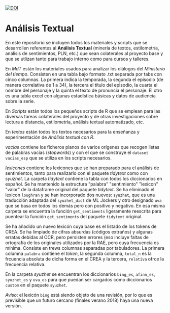 [![DOI](https://zenodo.org/badge/DOI/10.5281/zenodo.1195652.svg)](https://doi.org/10.5281/zenodo.1195652)

# Análisis Textual
En este repositorio se incluyen todos los materiales y scripts que se desarrollen referentes al **Análisis Textual** (minería de textos, estilometría, análisis de sentimientos, PLN, etc.) que sean colaterales al proyecto base y que se utlizan tanto para trabajo interno como para cursos y talleres.

En *MdT* están los materiales usados para analizar los diálogos del _Ministerio del tiempo_. Consisten en una tabla bajo formato .txt separada por tabs con cinco columnas. La primera indica la temporada, la segunda el episodio (de manera correlativa de 1 a 34), la tercera el título del episodio, la cuarta el nombre del personaje y la quinta el texto de pronuncia el personaje. El otro es una tabla excel con algunas estadística básicas y datos de audiencia sobre la serie.

En *Scripts* están todos los pequeños scripts de R que se emplean para las diversas tareas colaterales del proyecto y de otras investigaciones sobre lectura a distancia, estilometría, análisis textual automatizado, etc.

En *textos* están todos los textos necesarios para la enseñanza y experimentación de _Análisis textual con R_.

*vacias* contiene los ficheros planos de varios orígenes que recogen listas de palabras vacías (_stopwords_) y con el que se construye el `dataset vacias_esp` que se utiliza en los scripts necesarios.

*lexicones* contiene los lexicones que se han preparado para el análisis de sentimientos, tanto para realizarlo con el paquete _tidytext_ como con _syuzhet_. La carpeta _tidytext_ contiene la tabla con todos los diccionarios en español. Se ha mantenido la estructura "palabra" "sentimiento" "lexicon" "valor" de la dataframe original del paquete _tidytext_. Se ha eliminado el lexicon `loughran` y se han incorporado dos nuevos: `syuzhet`, que es una traducción adaptada del `syuzhet_dict` de ML Jockers y otro designado `uva` que se basa en todos los demás pero con positivo y negativo. En esa misma carpeta se encuentra la función `get_sentiments` ligeramente reescrita para puentear la función `get_sentiments` del paquete `tidytext` original.

Se ha añadido un nuevo lexicón cuya base es el listado de los tokens de CREA. Se ha limpiado de cifras absurdas (códigos extraños) y algunas erratas debidas al OCR, pero persisten errores (eso incluye faltas de ortografía de los originales utilizados por la RAE, pero cuya frecuencia es mínima. Consiste en trews columnas separadas por tabuladores. La primera columna `palabra` contiene el _token_, la segunda columna, `total_n` es la frcuencia absoluta de dicha forma en el CREA y la tercera, `relativa` ofrce la frecuencia relativa. 

En la carpeta _syuzhet_ se encuentran los diccionarios `bing_es`, `afinn_es`, `syuzhet_es` y `uva_es` para que puedan ser cargados como diccionarios `custom` en el paquete `syuzhet`.

*Aviso*: el lexicón `bing` está siendo objeto de una revisión, por lo que es previsible que un futuro cercano (finales verano 2018) haya una nueva versión.
